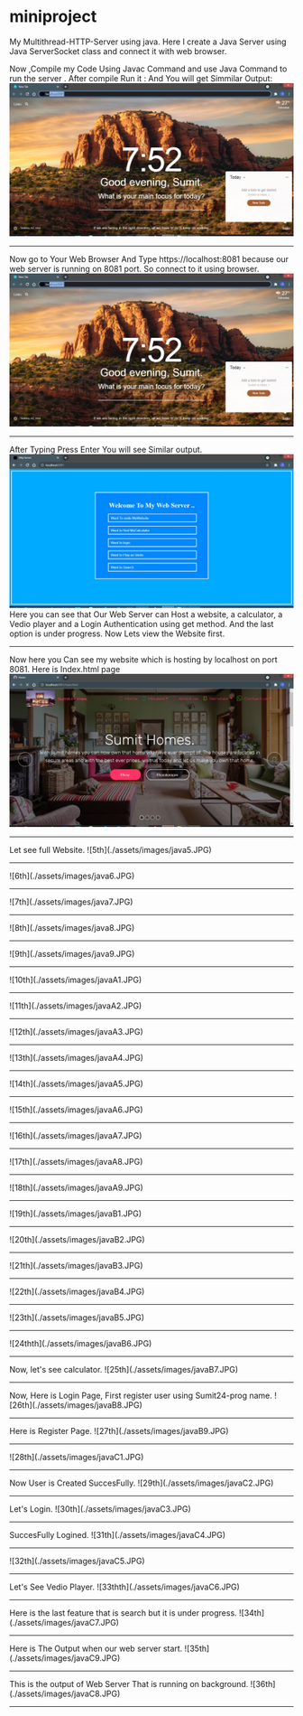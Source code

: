 # miniproject
My Multithread-HTTP-Server using java.
Here I create a Java Server using Java ServerSocket class and connect it with web browser. 

Now ,Compile my Code Using Javac Command and use Java Command to run the server .
After compile
Run it :
And You will get Simmilar Output:
![Image](./assets/images/java2.JPG)
<br/>
<hr/>

Now go to Your Web Browser And Type https://localhost:8081 because our web server is running on 8081 port.
So connect to it using browser.
![Image](./assets/images/java2.JPG)
<br/>
<hr/>

After Typing Press Enter You will see Similar output.
![Image](./assets/images/java3.JPG)
<br/>
Here you can see that Our Web Server can Host a website, a calculator, a Vedio player and a Login Authentication using get method.
And the last option is under progress.
Now Lets view the Website first.
<hr/>

Now here you Can see my website which is hosting by localhost on port 8081.
Here is Index.html page
![4th](./assets/images/java4.JPG)
<br/>
<hr/>
Let see full Website.
![5th](./assets/images/java5.JPG)
<br/>
<hr/>
![6th](./assets/images/java6.JPG)
<br/>
<hr/>
![7th](./assets/images/java7.JPG)
<br/>
<hr/>
![8th](./assets/images/java8.JPG)
<br/>
<hr/>
![9th](./assets/images/java9.JPG)
<br/>
<hr/>
![10th](./assets/images/javaA1.JPG)
<br/>
<hr/>
![11th](./assets/images/javaA2.JPG)
<br/>
<hr/>
![12th](./assets/images/javaA3.JPG)
<br/>
<hr/>
![13th](./assets/images/javaA4.JPG)
<br/>
<hr/>
![14th](./assets/images/javaA5.JPG)
<br/>
<hr/>
![15th](./assets/images/javaA6.JPG)
<br/>
<hr/>
![16th](./assets/images/javaA7.JPG)
<br/>
<hr/>
![17th](./assets/images/javaA8.JPG)
<br/>
<hr/>
![18th](./assets/images/javaA9.JPG)
<br/>
<hr/>
![19th](./assets/images/javaB1.JPG)
<br/>
<hr/>
![20th](./assets/images/javaB2.JPG)
<br/>
<hr/>
![21th](./assets/images/javaB3.JPG)
<br/>
<hr/>
![22th](./assets/images/javaB4.JPG)
<br/>
<hr/>
![23th](./assets/images/javaB5.JPG)
<br/>
<hr/>
![24thth](./assets/images/javaB6.JPG)
<br/>
<hr/>
Now, let's see calculator.
![25th](./assets/images/javaB7.JPG)
<br/>
<hr/>
Now, Here is Login Page, First register user using Sumit24-prog name.
![26th](./assets/images/javaB8.JPG)
<br/>
<hr/>
Here is Register Page.
![27th](./assets/images/javaB9.JPG)
<br/>
<hr/>
![28th](./assets/images/javaC1.JPG)
<br/>
<hr/>
Now User is Created SuccesFully.
![29th](./assets/images/javaC2.JPG)
<br/>
<hr/>
Let's Login.
![30th](./assets/images/javaC3.JPG)
<br/>
<hr/>
SuccesFully Logined.
![31th](./assets/images/javaC4.JPG)
<br/>
<hr/>
![32th](./assets/images/javaC5.JPG)
<br/>
<hr/>
Let's See Vedio Player.
![33thth](./assets/images/javaC6.JPG)
<br/>
<hr/>
Here is the last feature that is search but it is under progress.
![34th](./assets/images/javaC7.JPG)
<br/>
<hr/>
Here is The Output when our web server start.
![35th](./assets/images/javaC9.JPG)
<br/>
<hr/>
This is the output of Web Server That is running on background.
![36th](./assets/images/javaC8.JPG)
<br/>
<hr/>
